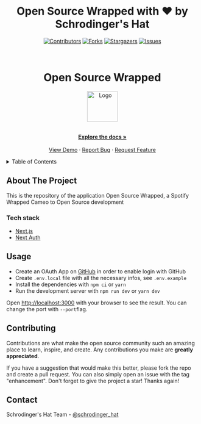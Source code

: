 
<div align='center'>
  <h1>Open Source Wrapped with ❤️ by Schrodinger's Hat</h1>
  
[![Contributors][contributors-shield]][contributors-url]
[![Forks][forks-shield]][forks-url]
[![Stargazers][stars-shield]][stars-url]
[![Issues][issues-shield]][issues-url]

</div>

<!-- PROJECT LOGO -->
<br />
<div align="center">
  <h1>Open Source Wrapped</h1>
  
  <a href="https://github.com/Schrodinger-Hat/open-source-wrapped">
    <img src="https://github.com/Schrodinger-Hat/osday-2023/raw/main/public/sh.png" alt="Logo" width="80" height="80">
  </a>

  <p align="center">
    <br />
    <a href="https://github.com/Schrodinger-Hat/open-source-wrapped"><strong>Explore the docs »</strong></a>
    <br />
    <br />
    <a href="https://github.com/Schrodinger-Hat/open-source-wrapped">View Demo</a>
    ·
    <a href="https://github.com/Schrodinger-Hat/open-source-wrapped/issues">Report Bug</a>
    ·
    <a href="https://github.com/Schrodinger-Hat/open-source-wrapped/issues">Request Feature</a>
  </p>
</div>

<!-- TABLE OF CONTENTS -->
<details>
  <summary>Table of Contents</summary>
  <ol>
    <li>
      <a href="#about-the-project">About The Project</a>
      <ul>
        <li><a href="#tech-stack">Built With</a></li>
      </ul>
    </li>
    <li><a href="#usage">Usage</a></li>
    <li><a href="#contributing">Contributing</a></li>
    <li><a href="#contact">Contact</a></li>
  </ol>
</details>

<!-- ABOUT THE PROJECT -->

## About The Project

This is the repository of the application Open Source Wrapped, a Spotify Wrapped Cameo to Open Source development

### Tech stack

- [Next.js](https://nextjs.org/)
- [Next Auth](https://next-auth.js.org/)

<!-- USAGE EXAMPLES -->

## Usage

- Create an OAuth App on [GitHub](https://docs.github.com/en/developers/apps/building-oauth-apps/creating-an-oauth-app) in order to enable login with GitHub
- Create `.env.local` file with all the necessary infos, see `.env.example`
- Install the dependencies with ```npm ci``` or ```yarn```
- Run the development server with ```npm run dev``` or ```yarn dev```


Open [http://localhost:3000](http://localhost:3000) with your browser to see the result. You can change the port with `--port`flag.

<!-- CONTRIBUTING -->

## Contributing

Contributions are what make the open source community such an amazing place to learn, inspire, and create. Any contributions you make are **greatly appreciated**.

If you have a suggestion that would make this better, please fork the repo and create a pull request. You can also simply open an issue with the tag "enhancement".
Don't forget to give the project a star! Thanks again!

<!-- CONTACT -->

## Contact

Schrodinger's Hat Team - [@schrodinger_hat](mailto:osday@schrodinger-hat.it)

<!-- MARKDOWN LINKS & IMAGES -->
<!-- https://www.markdownguide.org/basic-syntax/#reference-style-links -->

[contributors-shield]: https://img.shields.io/github/contributors/Schrodinger-Hat/open-source-wrapped.svg?style=for-the-badge
[contributors-url]: https://github.com/Schrodinger-Hat/open-source-wrapped/graphs/contributors
[forks-shield]: https://img.shields.io/github/forks/Schrodinger-Hat/open-source-wrapped.svg?style=for-the-badge
[forks-url]: https://github.com/Schrodinger-Hat/open-source-wrapped/network/members
[stars-shield]: https://img.shields.io/github/stars/Schrodinger-Hat/open-source-wrapped.svg?style=for-the-badge
[stars-url]: https://github.com/Schrodinger-Hat/open-source-wrapped/stargazers
[issues-shield]: https://img.shields.io/github/issues/Schrodinger-Hat/open-source-wrapped.svg?style=for-the-badge
[issues-url]: https://github.com/Schrodinger-Hat/open-source-wrapped/issues
